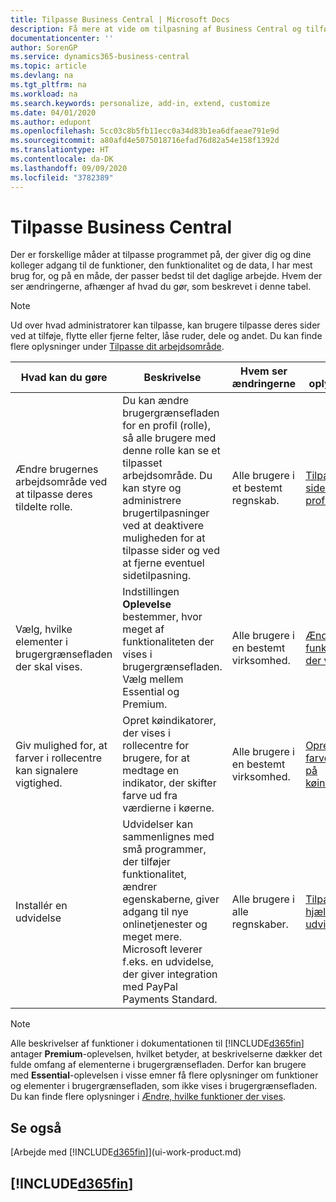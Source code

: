 ```yaml
---
title: Tilpasse Business Central | Microsoft Docs
description: Få mere at vide om tilpasning af Business Central og tilføjelse af funktioner.
documentationcenter: ''
author: SorenGP
ms.service: dynamics365-business-central
ms.topic: article
ms.devlang: na
ms.tgt_pltfrm: na
ms.workload: na
ms.search.keywords: personalize, add-in, extend, customize
ms.date: 04/01/2020
ms.author: edupont
ms.openlocfilehash: 5cc03c8b5fb11ecc0a34d83b1ea6dfaeae791e9d
ms.sourcegitcommit: a80afd4e5075018716efad76d82a54e158f1392d
ms.translationtype: HT
ms.contentlocale: da-DK
ms.lasthandoff: 09/09/2020
ms.locfileid: "3782389"
---
```

# <a name="customize-business-central"></a>Tilpasse Business Central
Der er forskellige måder at tilpasse programmet på, der giver dig og dine kolleger adgang til de funktioner, den funktionalitet og de data, I har mest brug for, og på en måde, der passer bedst til det daglige arbejde. Hvem der ser ændringerne, afhænger af hvad du gør, som beskrevet i denne tabel.

> [!NOTE]
> Ud over hvad administratorer kan tilpasse, kan brugere tilpasse deres sider ved at tilføje, flytte eller fjerne felter, låse ruder, dele og andet. Du kan finde flere oplysninger under [Tilpasse dit arbejdsområde](ui-personalization-user.md).

| Hvad kan du gøre    |  Beskrivelse  |  Hvem ser ændringerne  |  Flere oplysninger  |
|-----|---------------|---------|-------|
|Ændre brugernes arbejdsområde ved at tilpasse deres tildelte rolle.|Du kan ændre brugergrænsefladen for en profil (rolle), så alle brugere med denne rolle kan se et tilpasset arbejdsområde. Du kan styre og administrere brugertilpasninger ved at deaktivere muligheden for at tilpasse sider og ved at fjerne eventuel sidetilpasning.|Alle brugere i et bestemt regnskab.|[Tilpasse sider til profiler](ui-personalization-manage.md)|
|Vælg, hvilke elementer i brugergrænsefladen der skal vises.|Indstillingen **Oplevelse** bestemmer, hvor meget af funktionaliteten der vises i brugergrænsefladen. Vælg mellem Essential og Premium.|Alle brugere i en bestemt virksomhed.|[Ændre, hvilke funktioner der vises](ui-experiences.md)|
|Giv mulighed for, at farver i rollecentre kan signalere vigtighed.|Opret køindikatorer, der vises i rollecentre for brugere, for at medtage en indikator, der skifter farve ud fra værdierne i køerne.|Alle brugere i en bestemt virksomhed.|[Oprette en farveindikator på køindikatorer](admin-how-set-up-colored-indicator-on-cues.md)|
|Installér en udvidelse|Udvidelser kan sammenlignes med små programmer, der tilføjer funktionalitet, ændrer egenskaberne, giver adgang til nye onlinetjenester og meget mere. Microsoft leverer f.eks. en udvidelse, der giver integration med PayPal Payments Standard.|Alle brugere i alle regnskaber.|[Tilpasse ved hjælp af udvidelser](ui-extensions.md)|
> [!NOTE]
> Alle beskrivelser af funktioner i dokumentationen til [!INCLUDE[d365fin](includes/d365fin_md.md)] antager **Premium**-oplevelsen, hvilket betyder, at beskrivelserne dækker det fulde omfang af elementerne i brugergrænsefladen. Derfor kan brugere med **Essential**-oplevelsen i visse emner få flere oplysninger om funktioner og elementer i brugergrænsefladen, som ikke vises i brugergrænsefladen. Du kan finde flere oplysninger i [Ændre, hvilke funktioner der vises](ui-experiences.md).

## <a name="see-also"></a>Se også
[Arbejde med [!INCLUDE[d365fin](includes/d365fin_md.md)]](ui-work-product.md)  

## [!INCLUDE[d365fin](includes/free_trial_md.md)]  
